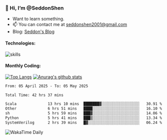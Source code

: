 ### 👋 Hi, I’m @SeddonShen
- Want to learn something.
- 📫 You can contact me at seddonshen2001@gmail.com
- Blog: [Seddon's Blog](https://seddonshen.github.io/)
#### Technologies:

![skills](https://skillicons.dev/icons?i=scala,js,html,css,bootstrap,jquery,c,cpp,cloudflare,django,docker,flask,git,github,githubactions,linux,latex,mysql,nodejs,ps,php,pr,py,raspberrypi,redis,unreal,v,vscode,vue,bash)

#### Monthly Coding:
[![Top Langs](https://github-readme-stats.vercel.app/api/top-langs?username=seddonshen&show_icons=true&locale=en&layout=compact&hide=html&langs_count=8)](https://github.com/SeddonShen/)
[![Anurag's github stats](https://github-readme-stats.vercel.app/api?username=SeddonShen&count_private=true&show_icons=true)](https://github.com/anuraghazra/github-readme-stats)
<!--START_SECTION:waka-->

```txt
From: 05 April 2025 - To: 05 May 2025

Total Time: 42 hrs 37 mins

Scala              13 hrs 10 mins  ███████▓░░░░░░░░░░░░░░░░░   30.91 %
Other              6 hrs 51 mins   ████░░░░░░░░░░░░░░░░░░░░░   16.10 %
sh                 5 hrs 59 mins   ███▓░░░░░░░░░░░░░░░░░░░░░   14.06 %
Python             5 hrs 41 mins   ███▒░░░░░░░░░░░░░░░░░░░░░   13.34 %
SystemVerilog      2 hrs 39 mins   █▓░░░░░░░░░░░░░░░░░░░░░░░   06.24 %
```

<!--END_SECTION:waka-->

![WakaTime Daily](https://wakatime.com/share/@seddon2001/61a7e342-5f12-4fea-bf92-1fac161e97d6.svg)
<!---
SeddonShen/SeddonShen is a ✨ special ✨ repository because its `README.md` (this file) appears on your GitHub profile.
You can click the Preview link to take a look at your changes.
--->
